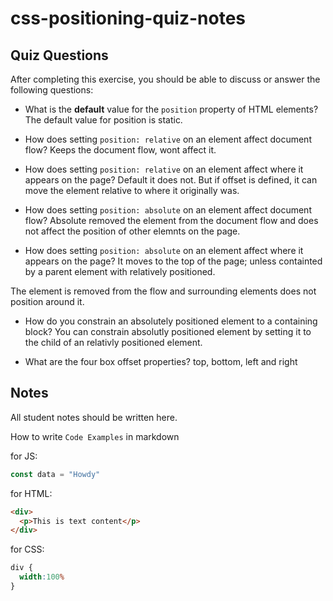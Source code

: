 # css-positioning-quiz-notes

## Quiz Questions

After completing this exercise, you should be able to discuss or answer the following questions:

- What is the **default** value for the `position` property of HTML elements?
The default value for position is static.

- How does setting `position: relative` on an element affect document flow?
Keeps the document flow, wont affect it.

- How does setting `position: relative` on an element affect where it appears on the page?
Default it does not. But if offset is defined, it can move the element relative to where it originally was.

- How does setting `position: absolute` on an element affect document flow?
Absolute removed the element from the document flow and does not affect the position of other elemnts on the page.

- How does setting `position: absolute` on an element affect where it appears on the page?
It moves to the top of the page; unless containted by a parent element with relatively positioned.

The element is removed from the flow and surrounding elements does not position around it.

- How do you constrain an absolutely positioned element to a containing block?
You can constrain absolutly positioned element by setting it to the child of an relativly positioned element.

- What are the four box offset properties?
top, bottom, left and right

## Notes

All student notes should be written here.


How to write `Code Examples` in markdown

for JS:
```javascript
const data = "Howdy"
```

for HTML:
```html
<div>
  <p>This is text content</p>
</div>
```

for CSS:
```css
div {
  width:100%
}
```
